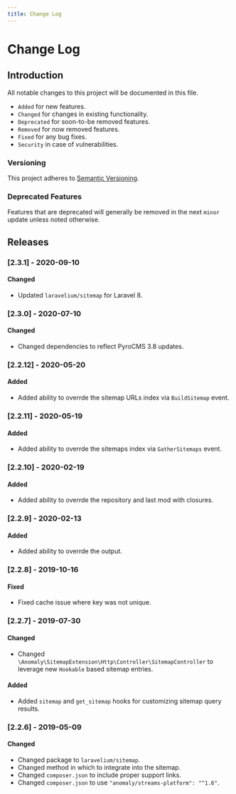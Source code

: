 ```yaml
---
title: Change Log
---
```


# Change Log

<div class="documentation__toc"></div>

## Introduction

All notable changes to this project will be documented in this file.

- `Added` for new features.
- `Changed` for changes in existing functionality.
- `Deprecated` for soon-to-be removed features.
- `Removed` for now removed features.
- `Fixed` for any bug fixes.
- `Security` in case of vulnerabilities.

### Versioning

This project adheres to [Semantic Versioning](https://semver.org/spec/v2.0.0.html).

### Deprecated Features

Features that are deprecated will generally be removed in the next `minor` update unless noted otherwise.

## Releases

### [2.3.1] - 2020-09-10
#### Changed
- Updated `laravelium/sitemap` for Laravel 8.

### [2.3.0] - 2020-07-10
#### Changed
- Changed dependencies to reflect PyroCMS 3.8 updates.

### [2.2.12] - 2020-05-20
#### Added
- Added ability to overrde the sitemap URLs index via `BuildSitemap` event.


### [2.2.11] - 2020-05-19
#### Added
- Added ability to overrde the sitemaps index via `GatherSitemaps` event.


### [2.2.10] - 2020-02-19
#### Added
- Added ability to overrde the repository and last mod with closures.


### [2.2.9] - 2020-02-13
#### Added
- Added ability to overrde the output. 


### [2.2.8] - 2019-10-16
#### Fixed
- Fixed cache issue where key was not unique.


### [2.2.7] - 2019-07-30
#### Changed
- Changed `\Anomaly\SitemapExtension\Http\Controller\SitemapController` to leverage new `Hookable` based sitemap entries.

#### Added
- Added `sitemap` and `get_sitemap` hooks for customizing sitemap query results.


### [2.2.6] - 2019-05-09
#### Changed
- Changed package to `laravelium/sitemap`.
- Changed method in which to integrate into the sitemap.
- Changed `composer.json` to include proper support links.
- Changed `composer.json` to use `"anomaly/streams-platform": "^1.6"`.
